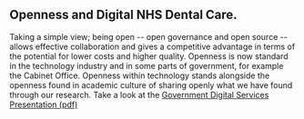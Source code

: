 ## Openness and Digital NHS Dental Care.

Taking a simple view; being open -- open governance and open source -- allows effective collaboration and gives a competitive advantage in terms of the potential for lower costs and higher quality. Openness is now standard in the technology industry and in some parts of government, for example the Cabinet Office. Openness within technology stands alongside the openness found in academic culture of sharing openly what we have found through our research. Take a look at the [Government Digital Services Presentation (pdf)](http://nhshackday.com/assets/docs/DevelopingNHSDigitalServices.pdf)
